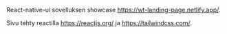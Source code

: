 React-native-ui sovelluksen showcase https://wt-landing-page.netlify.app/.

Sivu tehty reactilla https://reactjs.org/ ja https://tailwindcss.com/.

